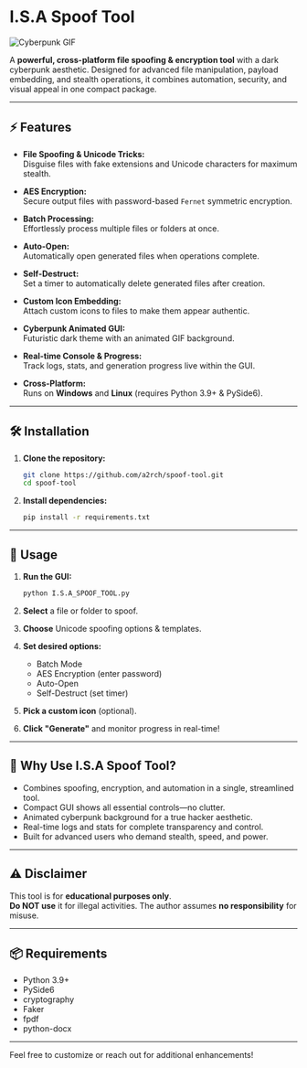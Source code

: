 # I.S.A Spoof Tool

![Cyberpunk GIF](https://giffiles.alphacoders.com/524/52423.gif)

A **powerful, cross-platform file spoofing & encryption tool** with a dark cyberpunk aesthetic. Designed for advanced file manipulation, payload embedding, and stealth operations, it combines automation, security, and visual appeal in one compact package.

---

## ⚡ Features

- **File Spoofing & Unicode Tricks:**  
  Disguise files with fake extensions and Unicode characters for maximum stealth.

- **AES Encryption:**  
  Secure output files with password-based `Fernet` symmetric encryption.

- **Batch Processing:**  
  Effortlessly process multiple files or folders at once.

- **Auto-Open:**  
  Automatically open generated files when operations complete.

- **Self-Destruct:**  
  Set a timer to automatically delete generated files after creation.

- **Custom Icon Embedding:**  
  Attach custom icons to files to make them appear authentic.

- **Cyberpunk Animated GUI:**  
  Futuristic dark theme with an animated GIF background.

- **Real-time Console & Progress:**  
  Track logs, stats, and generation progress live within the GUI.

- **Cross-Platform:**  
  Runs on **Windows** and **Linux** (requires Python 3.9+ & PySide6).

---

## 🛠️ Installation

1. **Clone the repository:**
   ```bash
   git clone https://github.com/a2rch/spoof-tool.git
   cd spoof-tool
   ```

2. **Install dependencies:**
   ```bash
   pip install -r requirements.txt
   ```

---

## 🚀 Usage

1. **Run the GUI:**
   ```bash
   python I.S.A_SPOOF_TOOL.py
   ```

2. **Select** a file or folder to spoof.
3. **Choose** Unicode spoofing options & templates.
4. **Set desired options:**
   - Batch Mode
   - AES Encryption (enter password)
   - Auto-Open
   - Self-Destruct (set timer)
5. **Pick a custom icon** (optional).
6. **Click "Generate"** and monitor progress in real-time!

---

## 💎 Why Use I.S.A Spoof Tool?

- Combines spoofing, encryption, and automation in a single, streamlined tool.
- Compact GUI shows all essential controls—no clutter.
- Animated cyberpunk background for a true hacker aesthetic.
- Real-time logs and stats for complete transparency and control.
- Built for advanced users who demand stealth, speed, and power.

---

## ⚠️ Disclaimer

This tool is for **educational purposes only**.  
**Do NOT use** it for illegal activities. The author assumes **no responsibility** for misuse.

---

## 📦 Requirements

- Python 3.9+
- PySide6
- cryptography
- Faker
- fpdf
- python-docx


---

Feel free to customize or reach out for additional enhancements!
